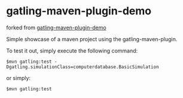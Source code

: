 gatling-maven-plugin-demo
=========================

forked from [gatling-maven-plugin-demo](https://github.com/gatling/gatling-maven-plugin-demo)

Simple showcase of a maven project using the gatling-maven-plugin.

To test it out, simply execute the following command:

    $mvn gatling:test -Dgatling.simulationClass=computerdatabase.BasicSimulation

or simply:

    $mvn gatling:test

